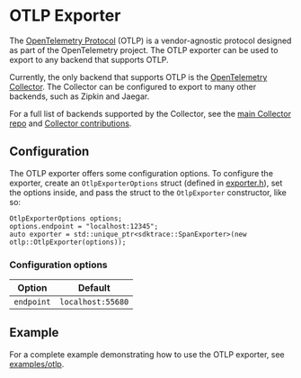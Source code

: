 # OTLP Exporter

The [OpenTelemetry Protocol](https://github.com/open-telemetry/opentelemetry-specification/blob/master/specification/protocol/README.md) (OTLP) is a vendor-agnostic protocol designed as part of the OpenTelemetry project. The OTLP exporter can be used to export to any backend that supports OTLP.

Currently, the only backend that supports OTLP is the [OpenTelemetry Collector](https://github.com/open-telemetry/opentelemetry-collector). The Collector can be configured to export to many other backends, such as Zipkin and Jaegar.

For a full list of backends supported by the Collector, see the [main Collector repo](https://github.com/open-telemetry/opentelemetry-collector/tree/master/exporter) and [Collector contributions](https://github.com/open-telemetry/opentelemetry-collector-contrib/tree/master/exporter).

## Configuration
The OTLP exporter offers some configuration options. To configure the exporter, create an `OtlpExporterOptions` struct (defined in [exporter.h](include/exporter.h)), set the options inside, and pass the struct to the `OtlpExporter` constructor, like so:

```
OtlpExporterOptions options;
options.endpoint = "localhost:12345";
auto exporter = std::unique_ptr<sdktrace::SpanExporter>(new otlp::OtlpExporter(options));
```

### Configuration options

| Option       | Default           |
| ------------ |------------------ |
| `endpoint`   | `localhost:55680` |

## Example
For a complete example demonstrating how to use the OTLP exporter, see [examples/otlp](../../examples/otlp).
